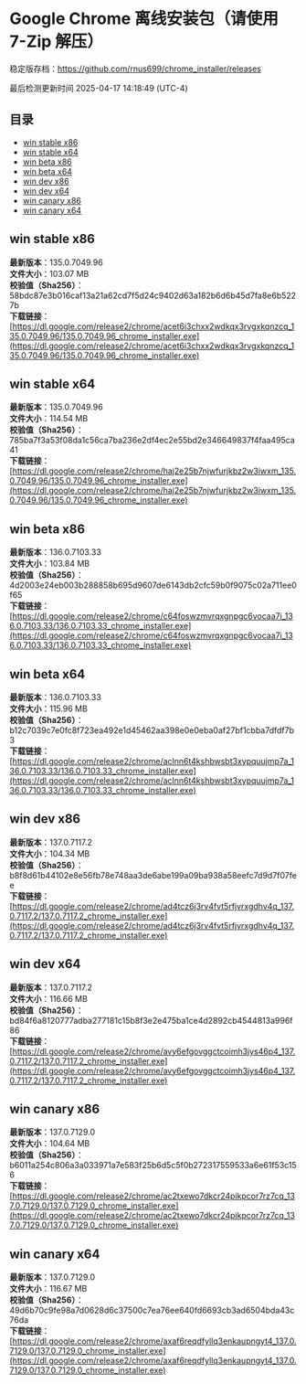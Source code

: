 # Google Chrome 离线安装包（请使用 7-Zip 解压）
稳定版存档：<https://github.com/rnus699/chrome_installer/releases>

最后检测更新时间
2025-04-17 14:18:49 (UTC-4)


## 目录
* [win stable x86](https://github.com/rnus699/chrome_installer?tab=readme-ov-file#win-stable-x86)
* [win stable x64](https://github.com/rnus699/chrome_installer?tab=readme-ov-file#win-stable-x64)
* [win beta x86](https://github.com/rnus699/chrome_installer?tab=readme-ov-file#win-beta-x86)
* [win beta x64](https://github.com/rnus699/chrome_installer?tab=readme-ov-file#win-beta-x64)
* [win dev x86](https://github.com/rnus699/chrome_installer?tab=readme-ov-file#win-dev-x86)
* [win dev x64](https://github.com/rnus699/chrome_installer?tab=readme-ov-file#win-dev-x64)
* [win canary x86](https://github.com/rnus699/chrome_installer?tab=readme-ov-file#win-canary-x86)
* [win canary x64](https://github.com/rnus699/chrome_installer?tab=readme-ov-file#win-canary-x64)

## win stable x86
**最新版本**：135.0.7049.96  
**文件大小**：103.07 MB  
**校验值（Sha256）**：58bdc87e3b016caf13a21a62cd7f5d24c9402d63a182b6d6b45d7fa8e6b5227b  
**下载链接**：[https://dl.google.com/release2/chrome/acet6i3chxx2wdkqx3rvgxkqnzcq_135.0.7049.96/135.0.7049.96_chrome_installer.exe](https://dl.google.com/release2/chrome/acet6i3chxx2wdkqx3rvgxkqnzcq_135.0.7049.96/135.0.7049.96_chrome_installer.exe)  

## win stable x64
**最新版本**：135.0.7049.96  
**文件大小**：114.54 MB  
**校验值（Sha256）**：785ba7f3a53f08da1c56ca7ba236e2df4ec2e55bd2e346649837f4faa495ca41  
**下载链接**：[https://dl.google.com/release2/chrome/haj2e25b7njwfurjkbz2w3iwxm_135.0.7049.96/135.0.7049.96_chrome_installer.exe](https://dl.google.com/release2/chrome/haj2e25b7njwfurjkbz2w3iwxm_135.0.7049.96/135.0.7049.96_chrome_installer.exe)  

## win beta x86
**最新版本**：136.0.7103.33  
**文件大小**：103.84 MB  
**校验值（Sha256）**：4d2003e24eb003b288858b695d9607de6143db2cfc59b0f9075c02a711ee0f65  
**下载链接**：[https://dl.google.com/release2/chrome/c64foswzmvrqxgnpgc6vocaa7i_136.0.7103.33/136.0.7103.33_chrome_installer.exe](https://dl.google.com/release2/chrome/c64foswzmvrqxgnpgc6vocaa7i_136.0.7103.33/136.0.7103.33_chrome_installer.exe)  

## win beta x64
**最新版本**：136.0.7103.33  
**文件大小**：115.96 MB  
**校验值（Sha256）**：b12c7039c7e0fc8f723ea492e1d45462aa398e0e0eba0af27bf1cbba7dfdf7b3  
**下载链接**：[https://dl.google.com/release2/chrome/aclnn6t4kshbwsbt3xypquujmp7a_136.0.7103.33/136.0.7103.33_chrome_installer.exe](https://dl.google.com/release2/chrome/aclnn6t4kshbwsbt3xypquujmp7a_136.0.7103.33/136.0.7103.33_chrome_installer.exe)  

## win dev x86
**最新版本**：137.0.7117.2  
**文件大小**：104.34 MB  
**校验值（Sha256）**：b8f8d61b44102e8e56fb78e748aa3de6abe199a09ba938a58eefc7d9d7f07fee  
**下载链接**：[https://dl.google.com/release2/chrome/ad4tcz6j3rv4fvt5rfjvrxgdhv4q_137.0.7117.2/137.0.7117.2_chrome_installer.exe](https://dl.google.com/release2/chrome/ad4tcz6j3rv4fvt5rfjvrxgdhv4q_137.0.7117.2/137.0.7117.2_chrome_installer.exe)  

## win dev x64
**最新版本**：137.0.7117.2  
**文件大小**：116.66 MB  
**校验值（Sha256）**：bd84f6a8120777adba277181c15b8f3e2e475ba1ce4d2892cb4544813a996f86  
**下载链接**：[https://dl.google.com/release2/chrome/avy6efgovggctcoimh3jys46p4_137.0.7117.2/137.0.7117.2_chrome_installer.exe](https://dl.google.com/release2/chrome/avy6efgovggctcoimh3jys46p4_137.0.7117.2/137.0.7117.2_chrome_installer.exe)  

## win canary x86
**最新版本**：137.0.7129.0  
**文件大小**：104.64 MB  
**校验值（Sha256）**：b6011a254c806a3a033971a7e583f25b6d5c5f0b272317559533a6e61f53c156  
**下载链接**：[https://dl.google.com/release2/chrome/ac2txewo7dkcr24pikpcor7rz7cq_137.0.7129.0/137.0.7129.0_chrome_installer.exe](https://dl.google.com/release2/chrome/ac2txewo7dkcr24pikpcor7rz7cq_137.0.7129.0/137.0.7129.0_chrome_installer.exe)  

## win canary x64
**最新版本**：137.0.7129.0  
**文件大小**：116.67 MB  
**校验值（Sha256）**：49d6b70c9fe98a7d0628d6c37500c7ea76ee640fd6693cb3ad6504bda43c76da  
**下载链接**：[https://dl.google.com/release2/chrome/axaf6reqdfyllq3enkaupngyt4_137.0.7129.0/137.0.7129.0_chrome_installer.exe](https://dl.google.com/release2/chrome/axaf6reqdfyllq3enkaupngyt4_137.0.7129.0/137.0.7129.0_chrome_installer.exe)  

